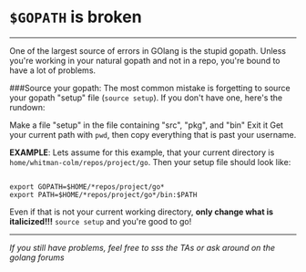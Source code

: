 <br>
<br>

# `$GOPATH` is broken
-------------------
One of the largest source of errors in GOlang is the stupid gopath. Unless you're working in your natural gopath and not in a repo, you're bound to have a lot of problems.

###Source your gopath:
The most common mistake is forgetting to source your gopath "setup" file (`source setup`). If you don't have one, here's the rundown:

Make a file "setup" in the file containing "src", "pkg", and "bin"
Exit it
Get your current path with `pwd`, then copy everything that is past your username.

**EXAMPLE**:
Lets assume for this example, that your current directory is `home/whitman-colm/repos/project/go`. Then your setup file should look like:
<pre><code>
export GOPATH=$HOME/*repos/project/go*
export PATH=$HOME/*repos/project/go*/bin:$PATH
</pre></code>

Even if that is not your current working directory, **only change what is italicized!!!**
`source setup` and you're good to go!

----------

*If you still have problems, feel free to sss the TAs or ask around on the golang forums*
